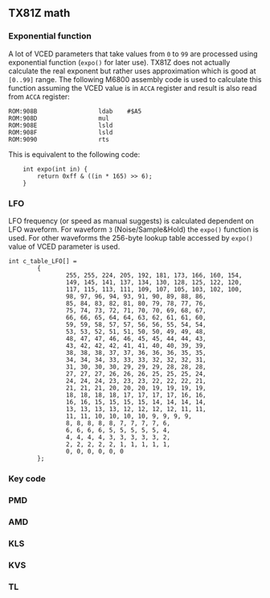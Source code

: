 ## TX81Z math

### Exponential function

A lot of VCED parameters that take values from `0` to `99` are processed using exponential function (`expo()` for later use). TX81Z does not actually calculate the real exponent but rather uses approximation which is good at `[0..99]` range. The following M6800 assembly code is used to calculate this function assuming the VCED value is in `ACCA` register and result is also read from `ACCA` register:

```
ROM:908B                 ldab    #$A5
ROM:908D                 mul
ROM:908E                 lsld
ROM:908F                 lsld
ROM:9090                 rts
```
This is equivalent to the following code:

```
	int expo(int in) {
		return 0xff & ((in * 165) >> 6);
	}
```

### LFO

LFO frequency (or speed as manual suggests) is calculated dependent on LFO waveform. For waveform `3` (Noise/Sample&Hold) the `expo()` function is used. For other waveforms the 256-byte lookup table accessed by `expo()` value of VCED parameter is used. 

```
int c_table_LFO[] =
		{
				255, 255, 224, 205, 192, 181, 173, 166, 160, 154,
				149, 145, 141, 137, 134, 130, 128, 125, 122, 120,
				117, 115, 113, 111, 109, 107, 105, 103, 102, 100,
				98, 97, 96, 94, 93, 91, 90, 89, 88, 86,
				85, 84, 83, 82, 81, 80, 79, 78, 77, 76,
				75, 74, 73, 72, 71, 70, 70, 69, 68, 67,
				66, 66, 65, 64, 64, 63, 62, 61, 61, 60,
				59, 59, 58, 57, 57, 56, 56, 55, 54, 54,
				53, 53, 52, 51, 51, 50, 50, 49, 49, 48,
				48, 47, 47, 46, 46, 45, 45, 44, 44, 43,
				43, 42, 42, 42, 41, 41, 40, 40, 39, 39,
				38, 38, 38, 37, 37, 36, 36, 36, 35, 35,
				34, 34, 34, 33, 33, 33, 32, 32, 32, 31,
				31, 30, 30, 30, 29, 29, 29, 28, 28, 28,
				27, 27, 27, 26, 26, 26, 25, 25, 25, 24,
				24, 24, 24, 23, 23, 23, 22, 22, 22, 21,
				21, 21, 21, 20, 20, 20, 19, 19, 19, 19,
				18, 18, 18, 18, 17, 17, 17, 17, 16, 16,
				16, 16, 15, 15, 15, 15, 14, 14, 14, 14,
				13, 13, 13, 13, 12, 12, 12, 12, 11, 11,
				11, 11, 10, 10, 10, 10, 9, 9, 9, 9,
				8, 8, 8, 8, 8, 7, 7, 7, 7, 6,
				6, 6, 6, 6, 5, 5, 5, 5, 5, 4,
				4, 4, 4, 4, 3, 3, 3, 3, 3, 2,
				2, 2, 2, 2, 2, 1, 1, 1, 1, 1,
				0, 0, 0, 0, 0, 0
		};

```

### Key code

### PMD

### AMD

### KLS

### KVS

### TL
